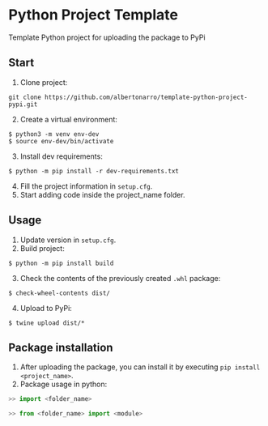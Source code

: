 # Python Project Template
Template Python project for uploading the package to PyPi

## Start
1. Clone project:
```
git clone https://github.com/albertonarro/template-python-project-pypi.git
```

2. Create a virtual environment:
```
$ python3 -m venv env-dev
$ source env-dev/bin/activate
```

3. Install dev requirements:
```
$ python -m pip install -r dev-requirements.txt
```
4. Fill the project information in `setup.cfg`.
5. Start adding code inside the project_name folder.


## Usage
1. Update version in `setup.cfg`.
2. Build project:
```
$ python -m pip install build
```
3. Check the contents of the previously created `.whl` package:
```
$ check-wheel-contents dist/
```

4. Upload to PyPi:
```
$ twine upload dist/*
```

## Package installation
1. After uploading the package, you can install it by executing `pip install <project_name>`.
2. Package usage in python:
```python
>> import <folder_name>

>> from <folder_name> import <module>
```
